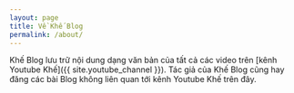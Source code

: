 ```yaml
---
layout: page
title: Về Khế Blog
permalink: /about/
---
```


Khế Blog lưu trữ nội dung dạng văn bản của tất cả các video trên [kênh Youtube Khế]({{ site.youtube_channel }}). Tác giả của Khế Blog cũng hay đăng các bài Blog không liên quan tới kênh Youtube Khế trên đây.
